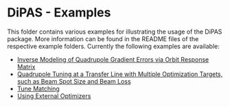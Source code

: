 # DiPAS - Examples

This folder contains various examples for illustrating the usage of the DiPAS package. More information
can be found in the README files of the respective example folders. Currently the following examples are
available:

* [Inverse Modeling of Quadrupole Gradient Errors via Orbit Response Matrix](./inverse_modeling_via_orm)
* [Quadrupole Tuning at a Transfer Line with Multiple Optimization Targets, such as Beam Spot Size and Beam Loss](./transfer_line_quadrupole_tuning)
* [Tune Matching](./tune_matching)
* [Using External Optimizers](./external_optimizers)
